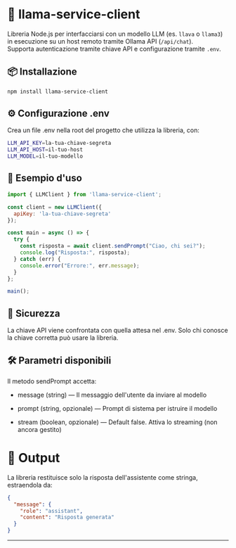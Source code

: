 # 🧠 llama-service-client

Libreria Node.js per interfacciarsi con un modello LLM (es. `llava` o `llama3`) in esecuzione su un host remoto tramite Ollama API (`/api/chat`).  
Supporta autenticazione tramite chiave API e configurazione tramite `.env`.

## 📦 Installazione

```bash
npm install llama-service-client
```


## ⚙️ Configurazione .env
Crea un file .env nella root del progetto che utilizza la libreria, con:

```bash
LLM_API_KEY=la-tua-chiave-segreta
LLM_API_HOST=il-tuo-host
LLM_MODEL=il-tuo-modello
```

## 🧪 Esempio d'uso

```javascript
import { LLMClient } from 'llama-service-client';

const client = new LLMClient({
  apiKey: 'la-tua-chiave-segreta'
});

const main = async () => {
  try {
    const risposta = await client.sendPrompt("Ciao, chi sei?");
    console.log("Risposta:", risposta);
  } catch (err) {
    console.error("Errore:", err.message);
  }
};

main();
```

## 🔐 Sicurezza
La chiave API viene confrontata con quella attesa nel .env.
Solo chi conosce la chiave corretta può usare la libreria.

## 🛠 Parametri disponibili
Il metodo sendPrompt accetta:

- message (string) — Il messaggio dell'utente da inviare al modello

- prompt (string, opzionale) — Prompt di sistema per istruire il modello

- stream (boolean, opzionale) — Default false. Attiva lo streaming (non ancora gestito)


# 📝 Output
La libreria restituisce solo la risposta dell'assistente come stringa, estraendola da:

```json
{
  "message": {
    "role": "assistant",
    "content": "Risposta generata"
  }
}
```

---